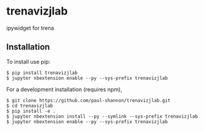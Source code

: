 trenavizjlab
===============================

ipywidget for trena

Installation
------------

To install use pip:

    $ pip install trenavizjlab
    $ jupyter nbextension enable --py --sys-prefix trenavizjlab


For a development installation (requires npm),

    $ git clone https://github.com/paul-shannon/trenavizjlab.git
    $ cd trenavizjlab
    $ pip install -e .
    $ jupyter nbextension install --py --symlink --sys-prefix trenavizjlab
    $ jupyter nbextension enable --py --sys-prefix trenavizjlab
